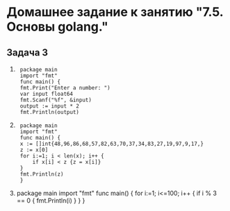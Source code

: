 # Домашнее задание к занятию "7.5. Основы golang."

## Задача 3

1.
        package main
        import "fmt"
        func main() {
        fmt.Print("Enter a number: ")
        var input float64
        fmt.Scanf("%f", &input)
        output := input * 2
        fmt.Println(output)


2.
        package main
        import "fmt"
        func main() {
        x := []int{48,96,86,68,57,82,63,70,37,34,83,27,19,97,9,17,}
        z := x[0]
        for i:=1; i < len(x); i++ {
            if x[i] < z {z = x[i]}
        }
        fmt.Println(z)
        }

3.
    package main
    import "fmt"
    func main() {
    for i:=1; i<=100; i++ {
    if i % 3 == 0 {
    fmt.Println(i)
        }
	}
	}
